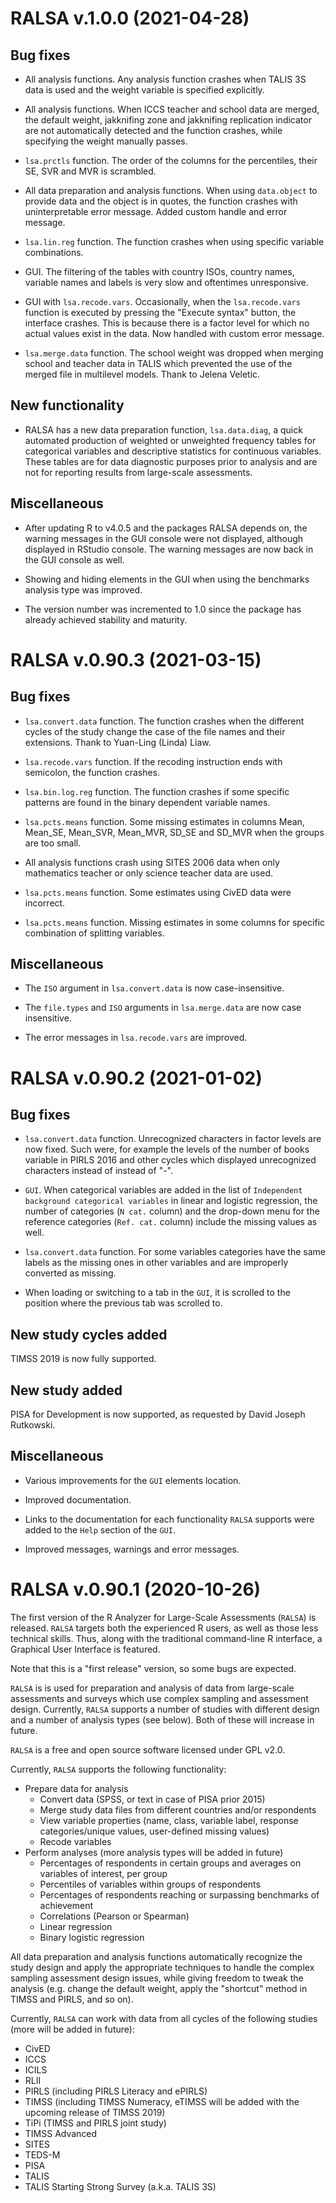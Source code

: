# RALSA v.1.0.0 (2021-04-28)
## Bug fixes
* All analysis functions. Any analysis function crashes when TALIS 3S data is used and the weight variable is specified explicitly.

* All analysis functions. When ICCS teacher and school data are merged, the default weight, jakknifing zone and jakknifing replication indicator are not automatically detected and the function crashes, while specifying the weight manually passes.

* `lsa.prctls` function. The order of the columns for the percentiles, their SE, SVR and MVR is scrambled.

* All data preparation and analysis functions. When using `data.object` to provide data and the object is in quotes, the function crashes with uninterpretable error message. Added custom handle and error message.

* `lsa.lin.reg` function. The function crashes when using specific variable combinations.

* GUI. The filtering of the tables with country ISOs, country names, variable names and labels is very slow and oftentimes unresponsive.

* GUI with `lsa.recode.vars`. Occasionally, when the `lsa.recode.vars` function is executed by pressing the "Execute syntax" button, the interface crashes. This is because there is a factor level for which no actual values exist in the data. Now handled with custom error message.

* `lsa.merge.data` function. The school weight was dropped when merging school and teacher data in TALIS which prevented the use of the merged file in multilevel models. Thank to Jelena Veletic.

## New functionality
* RALSA has a new data preparation function, `lsa.data.diag`, a quick automated production of weighted or unweighted frequency tables for categorical variables and descriptive statistics for continuous variables. These tables are for data diagnostic purposes prior to analysis and are not for reporting results from large-scale assessments.

## Miscellaneous
* After updating R to v4.0.5 and the packages RALSA depends on, the warning messages in the GUI console were not displayed, although displayed in RStudio console. The warning messages are now back in the GUI console as well.

* Showing and hiding elements in the GUI when using the benchmarks analysis type was improved.

* The version number was incremented to 1.0 since the package has already achieved stability and maturity.





# RALSA v.0.90.3 (2021-03-15)

## Bug fixes
* `lsa.convert.data` function. The function crashes when the different cycles of the study change the case of the file names and their extensions. Thank to Yuan-Ling (Linda) Liaw.

* `lsa.recode.vars` function. If the recoding instruction ends with semicolon, the function crashes.

* `lsa.bin.log.reg` function. The function crashes if some specific patterns are found in the binary dependent variable names.

* `lsa.pcts.means` function. Some missing estimates in columns Mean, Mean_SE, Mean_SVR, Mean_MVR, SD_SE and SD_MVR when the groups are too small.

* All analysis functions crash using SITES 2006 data when only mathematics teacher or only science teacher data are used.

* `lsa.pcts.means` function. Some estimates using CivED data were incorrect.

* `lsa.pcts.means` function. Missing estimates in some columns for specific combination of splitting variables.

## Miscellaneous
* The `ISO` argument in `lsa.convert.data` is now case-insensitive.

* The `file.types` and `ISO` arguments in `lsa.merge.data` are now case insensitive.

* The error messages in `lsa.recode.vars` are improved.




# RALSA v.0.90.2 (2021-01-02)

## Bug fixes
* `lsa.convert.data` function. Unrecognized characters in factor levels are now fixed. Such were, for example the levels of the number of books variable in PIRLS 2016 and other cycles which displayed unrecognized characters instead of instead of "-".

* `GUI`. When categorical variables are added in the list of `Independent background categorical variables` in linear and logistic regression, the number of categories (`N cat.` column) and the drop-down menu for the reference categories (`Ref. cat.` column) include the missing values as well.

* `lsa.convert.data` function. For some variables categories have the same labels as the missing ones in other variables and are improperly converted as missing.

* When loading or switching to a tab in the `GUI`, it is scrolled to the position where the previous tab was scrolled to.

## New study cycles added
TIMSS 2019 is now fully supported.

## New study added
PISA for Development is now supported, as requested by David Joseph Rutkowski.

## Miscellaneous
* Various improvements for the `GUI` elements location.

* Improved documentation.

* Links to the documentation for each functionality `RALSA` supports were added to the `Help` section of the `GUI`.

* Improved messages, warnings and error messages.




# RALSA v.0.90.1 (2020-10-26)

The first version of the R Analyzer for Large-Scale Assessments (`RALSA`) is released. `RALSA` targets both the experienced R users, as well as those less technical skills. Thus, along with the traditional command-line R interface, a Graphical User Interface is featured.

Note that this is a "first release" version, so some bugs are expected.

`RALSA` is is used for preparation and analysis of data from large-scale assessments and surveys which use complex sampling and assessment design. Currently, `RALSA` supports a number of studies with different design and a number of analysis types (see below). Both of these will increase in future.

`RALSA` is a free and open source software licensed under GPL v2.0.

Currently, `RALSA` supports the following functionality:

* Prepare data for analysis
    * Convert data (SPSS, or text in case of PISA prior 2015)
    * Merge study data files from different countries and/or respondents
    * View variable properties (name, class, variable label, response categories/unique values, user-defined missing values)
    * Recode variables
* Perform analyses (more analysis types will be added in future)
    * Percentages of respondents in certain groups and averages on variables of interest, per group
    * Percentiles of variables within groups of respondents
    * Percentages of respondents reaching or surpassing benchmarks of achievement
    * Correlations (Pearson or Spearman)
    * Linear regression
    * Binary logistic regression

All data preparation and analysis functions automatically recognize the study design and apply the appropriate techniques to handle the complex sampling assessment design issues, while giving freedom to tweak the analysis (e.g. change the default weight, apply the "shortcut" method in TIMSS and PIRLS, and so on).

Currently, `RALSA` can work with data from all cycles of the following studies (more will be added in future):

* CivED
* ICCS
* ICILS
* RLII
* PIRLS (including PIRLS Literacy and ePIRLS)
* TIMSS (including TIMSS Numeracy, eTIMSS will be added with the upcoming release of TIMSS 2019)
* TiPi (TIMSS and PIRLS joint study)
* TIMSS Advanced
* SITES
* TEDS-M
* PISA
* TALIS
* TALIS Starting Strong Survey (a.k.a. TALIS 3S)
